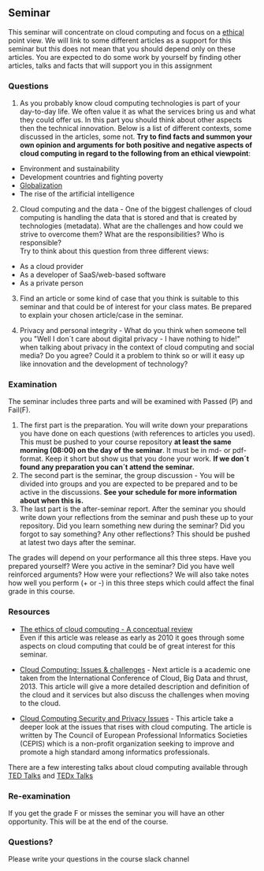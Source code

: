 ## Seminar
This seminar will concentrate on cloud computing and focus on a [ethical](https://en.wikipedia.org/wiki/Ethics) point view.
We will link to some different articles as a support for this seminar but this does not mean that you should depend only on these articles. You are expected to do some work by yourself by finding other articles, talks and facts that will support you in this assignment

### Questions

1. As you probably know cloud computing technologies is part of your day-to-day life. We often value it as what the services bring us and what they could offer us. In this part you should think about other aspects then the technical innovation. Below is a list of different contexts, some discussed in the articles, some not. **Try to find facts and summon your own opinion and arguments for both positive and negative aspects of cloud computing in regard to the following from an ethical viewpoint**:
- Environment and sustainability
- Development countries and fighting poverty
- [Globalization](https://en.wikipedia.org/wiki/Globalization)
- The rise of the artificial intelligence 

2. Cloud computing and the data - One of the biggest challenges of cloud computing is handling the data that is stored and that is created by technologies (metadata). What are the challenges and how could we strive to overcome them? What are the responsibilities? Who is responsible?  
Try to think about this question from three different views:
* As a cloud provider 
* As a developer of SaaS/web-based software
* As a private person  

3. Find an article or some kind of case that you think is suitable to this seminar and that could be of interest for your class mates. Be prepared to explain your chosen article/case in the seminar.

4. Privacy and personal integrity - What do you think when someone tell you "Well I don´t care about digital privacy - I have nothing to hide!" when talking about privacy in the context of cloud computing and social media? Do you agree? Could it a problem to think so or will it easy up like innovation and the development of technology? 

### Examination
The seminar includes three parts and will be examined with Passed (P) and Fail(F). 

1. The first part is the preparation. You will write down your preparations you have done on each questions (with references to articles you used). This must be pushed to your course repository **at least the same morning (08:00) on the day of the seminar**. It must be in md- or pdf-format. Keep it short but show us that you done your work. **If we don´t found any preparation you can´t attend the seminar.**
2. The second part is the seminar, the group discussion - You will be divided into groups and you are expected to be prepared and to be active in the discussions. **See your schedule for more information about when this is.**
3. The last part is the after-seminar report. After the seminar you should write down your reflections from the seminar and push these up to your repository. Did you learn something new during the seminar? Did you forgot to say something? Any other reflections? This should be pushed at latest two days after the seminar.

The grades will depend on your performance all this three steps. Have you prepared yourself? Were you active in the seminar? Did you have well reinforced arguments? How were your reflections?
We will also take notes how well you perform (+ or -) in this three steps which could affect the final grade in this course.

### Resources
  - [The ethics of cloud computing - A conceptual review](http://coursepress.lnu.se/kurs/systemadministrationii/files/2018/09/ethics_of_cloud.pdf)<br>
  Even if this article was release as early as 2010 it goes through some aspects on cloud computing that could be of great interest for this seminar.

  - [Cloud Computing: Issues & challenges](https://github.com/1dv032/syllabus/raw/master/resources/part_1/Cloud_Computing_Issues_and_Challenges.pdf) -
Next article is a academic one taken from the International Conference of Cloud, Big Data and thrust, 2013. This article will give a more detailed description and definition of the cloud and it services but also discuss the challenges when moving to the cloud.

  - [Cloud Computing Security and Privacy Issues](http://www.cepis.org/index.jsp?p=641&n=825&a=4758&) -
This article take a deeper look at the issues that rises with cloud computing. The article is written by The Council of European Professional Informatics Societies (CEPIS) which is a non-profit organization seeking to improve and promote a high standard among informatics professionals.

There are a few interesting talks about cloud computing available through [TED Talks](https://www.ted.com/) and [TEDx Talks](https://www.ted.com/watch/tedx-talks)

### Re-examination
If you get the grade F or misses the seminar you will have an other opportunity. This will be at the end of the course.

### Questions?
Please write your questions in the course slack channel

